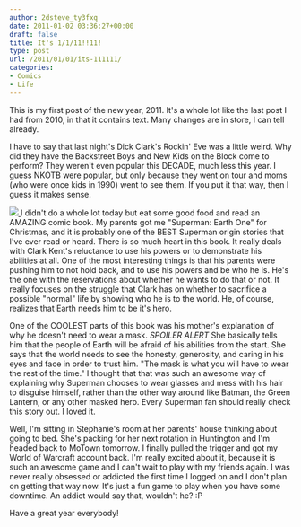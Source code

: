 ```yaml
---
author: 2dsteve_ty3fxq
date: 2011-01-02 03:36:27+00:00
draft: false
title: It's 1/1/11!!11!
type: post
url: /2011/01/01/its-111111/
categories:
- Comics
- Life
---
```


This is my first post of the new year, 2011. It's a whole lot like the last post I had from 2010, in that it contains text. Many changes are in store, I can tell already.

I have to say that last night's Dick Clark's Rockin' Eve was a little weird. Why did they have the Backstreet Boys and New Kids on the Block come to perform? They weren't even popular this DECADE, much less this year. I guess NKOTB were popular, but only because they went on tour and moms (who were once kids in 1990) went to see them. If you put it that way, then I guess it makes sense.

[![](http://www.bitsandbinary.com/wp-content/uploads/2011/01/earthone-150x150.jpg)
](http://www.bitsandbinary.com/wp-content/uploads/2011/01/earthone.jpg)I didn't do a whole lot today but eat some good food and read an AMAZING comic book. My parents got me "Superman: Earth One" for Christmas, and it is probably one of the BEST Superman origin stories that I've ever read or heard. There is so much heart in this book. It really deals with Clark Kent's reluctance to use his powers or to demonstrate his abilities at all. One of the most interesting things is that his parents were pushing him to not hold back, and to use his powers and be who he is. He's the one with the reservations about whether he wants to do that or not. It really focuses on the struggle that Clark has on whether to sacrifice a possible "normal" life by showing who he is to the world. He, of course, realizes that Earth needs him to be it's hero.

One of the COOLEST parts of this book was his mother's explanation of why he doesn't need to wear a mask. *SPOILER ALERT* She basically tells him that the people of Earth will be afraid of his abilities from the start. She says that the world needs to see the honesty, generosity, and caring in his eyes and face in order to trust him. "The mask is what you will have to wear the rest of the time." I thought that that was such an awesome way of explaining why Superman chooses to wear glasses and mess with his hair to disguise himself, rather than the other way around like Batman, the Green Lantern, or any other masked hero. Every Superman fan should really check this story out. I loved it.

Well, I'm sitting in Stephanie's room at her parents' house thinking about going to bed. She's packing for her next rotation in Huntington and I'm headed back to MoTown tomorrow. I finally pulled the trigger and got my World of Warcraft account back. I'm really excited about it, because it is such an awesome game and I can't wait to play with my friends again. I was never really obsessed or addicted the first time I logged on and I don't plan on getting that way now. It's just a fun game to play when you have some downtime. An addict would say that, wouldn't he? :P

Have a great year everybody!

